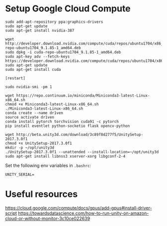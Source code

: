 # Setup Google Cloud Compute

```
sudo add-apt-repository ppa:graphics-drivers
sudo apt-get update
sudo apt-get install nvidia-387

wget http://developer.download.nvidia.com/compute/cuda/repos/ubuntu1704/x86_64/cuda-repo-ubuntu1704_9.1.85-1_amd64.deb
sudo dpkg -i cuda-repo-ubuntu1704_9.1.85-1_amd64.deb                            
sudo apt-key adv --fetch-keys https://developer.download.nvidia.com/compute/cuda/repos/ubuntu1704/x86_64/7fa2af80.pub
sudo apt-get update                                                             
sudo apt-get install cuda 

[restart]

sudo nvidia-smi -pm 1

wget https://repo.continuum.io/miniconda/Miniconda3-latest-Linux-x86_64.sh
chmod +x Miniconda3-latest-Linux-x86_64.sh
./Miniconda3-latest-Linux-x86_64.sh
conda create --name dr1ven
source activate dr1ven
conda install pytorch torchvision cuda91 -c pytorch
pip install eventlet python-socketio flask opencv-python

wget http://beta.unity3d.com/download/3c89f8d277f5/UnitySetup-2017.3.0f1
chmod +x UnitySetup-2017.3.0f1
mkdir -p ~/opt/unity3d
./UnitySetup-2017.3.0f1 --unattended --install-location=~/opt/unity3d
sudo apt-get install libnss3 xserver-xorg libgconf-2-4
```

Set the following env variables in `.bashrc`:
```
UNITY_SERIAL=
```

# Useful resources

https://cloud.google.com/compute/docs/gpus/add-gpus#install-driver-script
https://towardsdatascience.com/how-to-run-unity-on-amazon-cloud-or-without-monitor-3c10ce022639
